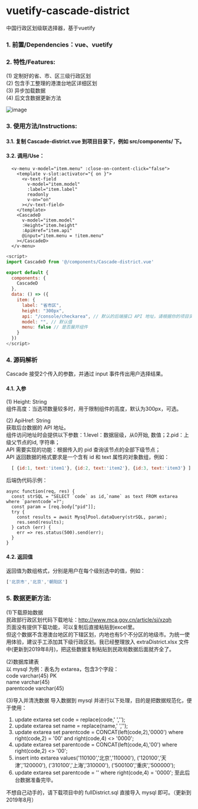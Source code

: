 # vuetify-cascade-district
中国行政区划级联选择器，基于vuetify

### 1. 前置/Dependencies：vue、vuetify

### 2. 特性/Features:
(1) 定制好的省、市、区三级行政区划  
(2) 包含手工整理的港澳台地区详细区划  
(3) 异步加载数据  
(4) 后文含数据更新方法  

![image](https://github.com/cyyssly/vue-vuetify-cascade/blob/master/1.JPG)

### 3. 使用方法/Instructions: 

#### 3.1. 复制 Cascade-district.vue 到项目目录下，例如 src/components/ 下。

#### 3.2. 调用/Use：
```vue
  <v-menu v-model="item.menu" :close-on-content-click="false">
    <template v-slot:activator="{ on }">
      <v-text-field
        v-model="item.model"
        :label="item.label"
        readonly
        v-on="on"
      ></v-text-field>
    </template>
    <CascadeD
      v-model="item.model"
      :Height="item.height"
      :ApiHref="item.api"
      @input="item.menu = !item.menu"
    ></CascadeD>
  </v-menu>  
```
```js
<script>
import CascadeD from '@/components/Cascade-district.vue'

export default {
  components: {
    CascadeD
  },
  data: () => ({
    item: {
      label: "省市区",
      height: "300px",
      api: "/console/checkarea", // 默认的后端接口 API 地址，请根据你的项目实际情况修改
      model: "", // 默认值
      menu: false // 是否展开组件
    }
  })
</script>
```

### 4. 源码解析
Cascade 接受2个传入的参数，并通过 input 事件传出用户选择结果。  

#### 4.1. 入参

(1) Height: String  
组件高度：当选项数量较多时，用于限制组件的高度，默认为300px，可选。  

(2) ApiHref: String  
获取后台数据的 API 地址。  
组件访问地址时会提供以下参数：1.level：数据层级，从0开始, 数值；2.pid：上级父节点的id, 字符串；  
API 需要实现的功能：根据传入的 pid 查询该节点的全部下级节点；  
API 返回数据的格式要求是一个含有 id 和 text 属性的对象数组，例如：  
```js
  [ {id:1, text:'item1'}, {id:2, text:'item2'}, {id:3, text:'item3'} ]  
```
后端伪代码示例：
```node
async function(req, res) {
  const strSQL = "SELECT `code` as id,`name` as text FROM extarea where `parentcode`=?";
  const param = [req.body["pid"]];
  try {
    const results = await MysqlPool.dataQuery(strSQL, param);
    res.send(results);
  } catch (err) {
    err => res.status(500).send(err);
  }
}
```
#### 4.2. 返回值

返回值为数组格式，分别是用户在每个级别选中的值，例如：
```js
['北京市','北京','朝阳区']  
```
### 5. 数据更新方法:

(1)下载原始数据  
民政部行政区划代码下载地址：http://www.mca.gov.cn/article/sj/xzqh  
页面没有提供下载功能，可以复制后直接粘贴到excel里。  
但这个数据不含港澳台地区的下辖区划，内地也有5个不分区的地级市。为统一使用体验，建议手工添加其下级行政区划。我已经整理放入 extraDistrict.xlsx 文件中(更新到2019年8月)，把这些数据复制粘贴到民政局数据后面就齐全了。 

(2)数据库建表  
以 mysql 为例：表名为 extarea，包含3个字段：  
code varchar(45) PK  
name varchar(45)  
parentcode varchar(45)  

(3)导入并清洗数据
导入数据到 mysql 并进行以下处理，目的是把数据规范化，便于使用：
1. update  extarea set  code = replace(code,' ',''); 
2. update  extarea set  name = replace(name,' ',''); 
3. update extarea set  parentcode = CONCAT(left(code,2),'0000') where right(code,2) = '00' and right(code,4) <> '0000';
4. update extarea set  parentcode = CONCAT(left(code,4),'00') where right(code,2) <> '00';
5. insert into extarea values('110100','北京','110000'), ('120100','天津','120000'), ('310100','上海','310000'), ('500100','重庆','500000');
6. update extarea set  parentcode = '' where right(code,4) = '0000';
至此后台数据准备完毕。

不想自己动手的，请下载项目中的 fullDistrict.sql 直接导入 mysql 即可。（更新到2019年8月）
    
